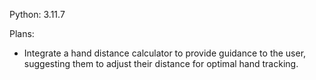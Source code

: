Python: 3.11.7

Plans:

- Integrate a hand distance calculator to provide guidance to the user, suggesting them to adjust their distance for optimal hand tracking.
